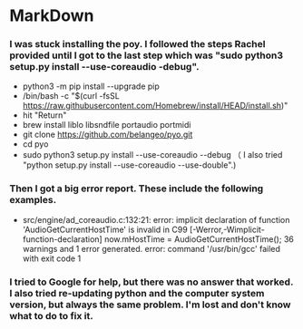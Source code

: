 # MarkDown

### I was stuck installing the poy. I followed the steps Rachel provided until I got to the last step which was "sudo python3 setup.py install --use-coreaudio -debug".
 - python3 -m pip install --upgrade pip
 - /bin/bash -c "$(curl -fsSL https://raw.githubusercontent.com/Homebrew/install/HEAD/install.sh)"
 - hit "Return"
 - brew install liblo libsndfile portaudio portmidi
 - git clone https://github.com/belangeo/pyo.git
 - cd pyo
 - sudo python3 setup.py install --use-coreaudio --debug （ I also tried "python setup.py install --use-coreaudio --use-double".)

### Then I got a big error report. These include the following examples.

- src/engine/ad_coreaudio.c:132:21: error: implicit declaration of function 'AudioGetCurrentHostTime' is invalid in C99 [-Werror,-Wimplicit-function-declaration]
    now.mHostTime = AudioGetCurrentHostTime();
    36 warnings and 1 error generated.
    error: command '/usr/bin/gcc' failed with exit code 1

### I tried to Google for help, but there was no answer that worked. I also tried re-updating python and the computer system version, but always the same problem. I'm lost and don't know what to do to fix it.
